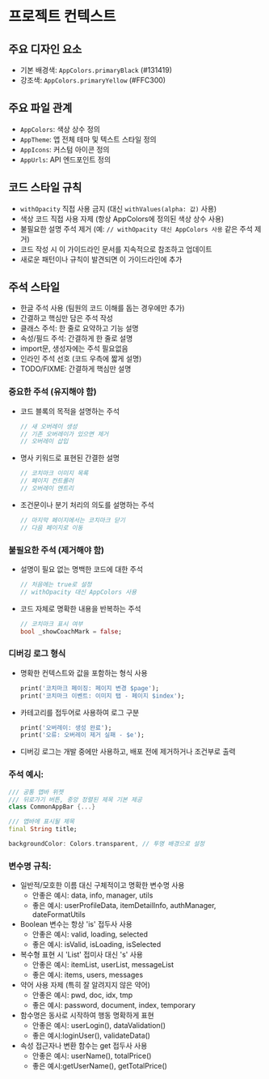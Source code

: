 # 프로젝트 컨텍스트

## 주요 디자인 요소
- 기본 배경색: `AppColors.primaryBlack` (#131419)
- 강조색: `AppColors.primaryYellow` (#FFC300)

## 주요 파일 관계
- `AppColors`: 색상 상수 정의
- `AppTheme`: 앱 전체 테마 및 텍스트 스타일 정의
- `AppIcons`: 커스텀 아이콘 정의
- `AppUrls`: API 엔드포인트 정의

## 코드 스타일 규칙
- `withOpacity` 직접 사용 금지 (대신 `withValues(alpha: 값)` 사용)
- 색상 코드 직접 사용 자제 (항상 AppColors에 정의된 색상 상수 사용)
- 불필요한 설명 주석 제거 (예: `// withOpacity 대신 AppColors 사용` 같은 주석 제거)
- 코드 작성 시 이 가이드라인 문서를 지속적으로 참조하고 업데이트
- 새로운 패턴이나 규칙이 발견되면 이 가이드라인에 추가

## 주석 스타일
- 한글 주석 사용 (팀원의 코드 이해를 돕는 경우에만 추가)
- 간결하고 핵심만 담은 주석 작성
- 클래스 주석: 한 줄로 요약하고 기능 설명
- 속성/필드 주석: 간결하게 한 줄로 설명
- import문, 생성자에는 주석 필요없음
- 인라인 주석 선호 (코드 우측에 짧게 설명)
- TODO/FIXME: 간결하게 핵심만 설명

### 중요한 주석 (유지해야 함)
- 코드 블록의 목적을 설명하는 주석
  ```dart
  // 새 오버레이 생성
  // 기존 오버레이가 있으면 제거
  // 오버레이 삽입
  ```
- 명사 키워드로 표현된 간결한 설명
  ```dart
  // 코치마크 이미지 목록
  // 페이지 컨트롤러
  // 오버레이 엔트리
  ```
- 조건문이나 분기 처리의 의도를 설명하는 주석
  ```dart
  // 마지막 페이지에서는 코치마크 닫기
  // 다음 페이지로 이동
  ```

### 불필요한 주석 (제거해야 함)
- 설명이 필요 없는 명백한 코드에 대한 주석
  ```dart
  // 처음에는 true로 설정
  // withOpacity 대신 AppColors 사용
  ```
- 코드 자체로 명확한 내용을 반복하는 주석
  ```dart
  // 코치마크 표시 여부
  bool _showCoachMark = false;
  ```

### 디버깅 로그 형식
- 명확한 컨텍스트와 값을 포함하는 형식 사용
  ```dart
  print('코치마크 페이징: 페이지 변경 $page');
  print('코치마크 이벤트: 이미지 탭 - 페이지 $index');
  ```
- 카테고리를 접두어로 사용하여 로그 구분
  ```dart
  print('오버레이: 생성 완료');
  print('오류: 오버레이 제거 실패 - $e');
  ```
- 디버깅 로그는 개발 중에만 사용하고, 배포 전에 제거하거나 조건부로 출력

### 주석 예시:
```dart
/// 공통 앱바 위젯
/// 뒤로가기 버튼, 중앙 정렬된 제목 기본 제공
class CommonAppBar {...}

/// 앱바에 표시될 제목
final String title;

backgroundColor: Colors.transparent, // 투명 배경으로 설정
```

### 변수명 규칙:
- 일반적/모호한 이름 대신 구체적이고 명확한 변수명 사용
    - 안좋은 예시: data, info, manager, utils
    - 좋은 예시: userProfileData, itemDetailInfo, authManager, dateFormatUtils
- Boolean 변수는 항상 'is' 접두사 사용
    - 안좋은 예시: valid, loading, selected
    - 좋은 예시: isValid, isLoading, isSelected
- 복수형 표현 시 'List' 접미사 대신 's' 사용
    - 안좋은 예시: itemList, userList, messageList
    - 좋은 예시: items, users, messages
- 약어 사용 자제 (특히 잘 알려지지 않은 약어)
    - 안좋은 예시: pwd, doc, idx, tmp
    - 좋은 예시: password, document, index, temporary
- 함수명은 동사로 시작하여 행동 명확하게 표현
    - 안좋은 예시: userLogin(), dataValidation()
    - 좋은 예시:loginUser(), validateData()
- 속성 접근자나 변환 함수는 get 접두사 사용
    - 안좋은 예시: userName(), totalPrice()
    - 좋은 예시:getUserName(), getTotalPrice()